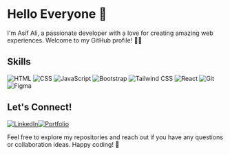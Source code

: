 # Hello Everyone 👋

I'm Asif Ali, a passionate developer with a love for creating amazing web experiences. Welcome to my GitHub profile! 👨‍💻

## Skills

![HTML](https://img.shields.io/badge/-HTML-orange?style=flat-square&logo=html5&logoColor=white) 
![CSS](https://img.shields.io/badge/-CSS-blue?style=flat-square&logo=css3&logoColor=white) 
![JavaScript](https://img.shields.io/badge/-JavaScript-yellow?style=flat-square&logo=javascript&logoColor=white) 
![Bootstrap](https://img.shields.io/badge/-Bootstrap-purple?style=flat-square&logo=bootstrap&logoColor=white) 
![Tailwind CSS](https://img.shields.io/badge/-Tailwind_CSS-blue?style=flat-square&logo=tailwind-css&logoColor=white) 
![React](https://img.shields.io/badge/-React-blue?style=flat-square&logo=react&logoColor=white) 
![Git](https://img.shields.io/badge/-Git-red?style=flat-square&logo=git&logoColor=white) 
![Figma](https://img.shields.io/badge/-Figma-purple?style=flat-square&logo=figma&logoColor=white)

## Let's Connect!

[![LinkedIn](https://img.shields.io/badge/-LinkedIn-blue?style=flat-square&logo=linkedin&logoColor=white)](www.linkedin.com/in/asifalimzn12)[![Portfolio](https://img.shields.io/badge/-Portfolio-green?style=flat-square&logo=portfolio&logoColor=white)](https://asif-ali-portfolio.vercel.app/)

Feel free to explore my repositories and reach out if you have any questions or collaboration ideas. Happy coding! 🚀
